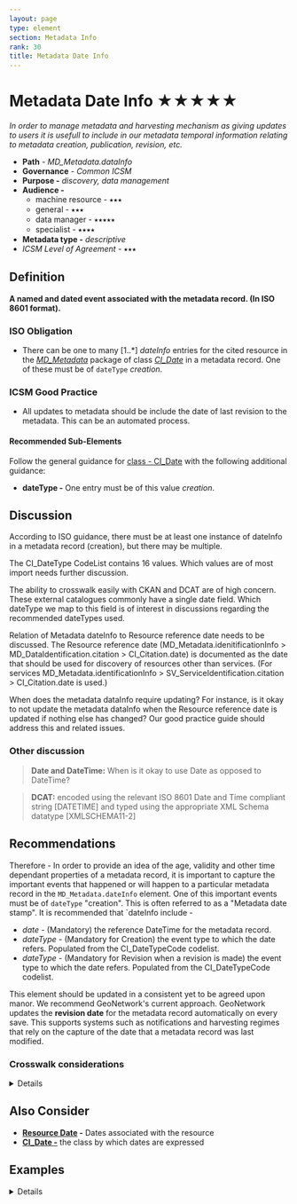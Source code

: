 ```yaml
---
layout: page
type: element
section: Metadata Info
rank: 30
title: Metadata Date Info
---
```

#  Metadata Date Info ★★★★★
*In order to manage metadata and harvesting mechanism as giving updates to users it is usefull to include in our metadata temporal information relating to metadata creation, publication, revision, etc.*

- **Path** - *MD_Metadata.dataInfo*
- **Governance** -  *Common ICSM*
- **Purpose -** *discovery, data management*
- **Audience -**
  - machine resource - ⭑⭑⭑
  - general - ⭑⭑⭑
  - data manager - ⭑⭑⭑⭑⭑
  - specialist - ⭑⭑⭑⭑
- **Metadata type -** *descriptive*
- *ICSM Level of Agreement* - ⭑⭑⭑

## Definition
**A named and dated event associated with the metadata record. (In ISO 8601 format).**

### ISO Obligation
- There can be one to many [1..\*] *dateInfo* entries for the cited resource in the  *[MD_Metadata](./class-MD_Metadata)* package of class *[CI_Date](./class-CI_Date)* in a metadata record.  One of these must be of `dateType` *creation*.

### ICSM Good Practice
- All updates to metadata should be include the date of last revision to the metadata. This can be an automated process.

#### Recommended Sub-Elements
Follow the general guidance for [class - CI_Date](./class-CI_Date) with the following additional guidance:
- **dateType -**  One entry must be of this value *creation*. 

## Discussion
According to ISO guidance, there must be at least one instance of dateInfo in a metadata record (creation), but there may be multiple.

The CI_DateType CodeList contains 16 values. Which values are of most import needs further discussion. 

The ability to crosswalk easily with CKAN and DCAT are of high concern. These external catalogues commonly have a single date field. Which dateType we map to this field is of interest in discussions regarding the recommended dateTypes used.

Relation of Metadata dateInfo to Resource reference date needs to be discussed. The Resource reference date (MD_Metadata.idenitificationInfo > MD_DataIdentification.citation > CI_Citation.date) is documented as the date that should be used for discovery of resources other than services. (For services MD_Metadata.identificationInfo > SV_ServiceIdentification.citation > CI_Citation.date is used.)

When does the metadata dataInfo require updating? For instance, is it okay to not update the metadata dataInfo when the Resource reference date is updated if nothing else has changed? Our good practice guide should address this and related issues.

### Other discussion

> **Date and DateTime:**
When is it okay to use Date as opposed to DateTime?

> **DCAT:**
encoded using the relevant ISO 8601 Date and Time compliant string [DATETIME] and typed using the appropriate XML Schema datatype [XMLSCHEMA11-2]


## Recommendations

Therefore - In order to provide an idea of the age, validity and other time dependant properties of a metadata record, it is important to capture the important events that happened or will happen to a particular metadata record in the `MD_Metadata.dateInfo` element.  One of this important events must be of `dateType` "creation".  This is often referred to as a "Metadata date stamp".
It is recommended that `dateInfo include - 
- *date* - (Mandatory) the reference DateTime for the metadata record.
- *dateType* - (Mandatory for Creation) the event type to which the date refers. Populated from the CI_DateTypeCode codelist.
- *dateType* - (Mandatory for Revision when a revision is made) the event type to which the date refers. Populated from the CI_DateTypeCode codelist.

This element should be updated in a consistent yet to be agreed upon manor.  We recommend GeoNetwork's current approach.  GeoNetwork updates the **revision date** for the metadata record automatically on every save. This supports systems such as notifications and harvesting regimes that  rely on the capture of the date that a metadata record was last modified.

### Crosswalk considerations

<details>

#### ISO19139
The element `dateStamp` was replaced with `dateInfo` to allow other types of metadata date information to be recorded in addition to creation date. The type and cardinality of this element was changed in order to allow associating more than one type of date with a metadata record.

#### Dublin core / CKAN / data.govt.nz
Maps to `publish` and `update date`

#### DCAT
Maps to `dct:issued` and `dct:modified`

#### RIF-CS
Maps to `@dateAccessioned`

</details>

## Also Consider
 - **[Resource Date](./ResourceDate) -** Dates associated with the resource
- **[CI_Date -](./class-CI_Date)** the class by which dates are expressed


## Examples

<details>

### XML -

```
<mdb:MD_Metadata>
....
<mdb:dateInfo>
      <cit:CI_Date>
         <cit:date>
            <gco:DateTime>2019-05-30T15:30:05</gco:DateTime>
         </cit:date>
         <cit:dateType>
            <cit:CI_DateTypeCode codeList="https://schemas.isotc211.org/19115/resources/Codelist/cat/codelists.xml#CI_DateTypeCode"
                                 codeListValue="revision"/>
         </cit:dateType>
      </cit:CI_Date>
  </mdb:dateInfo>
   <mdb:dateInfo>
      <cit:CI_Date>
         <cit:date>
            <gco:DateTime>2005-03-31T19:13:30</gco:DateTime>
         </cit:date>
         <cit:dateType>
            <cit:CI_DateTypeCode codeList="codeListLocation#CI_DateTypeCode" codeListValue="creation">creation</cit:CI_DateTypeCode>
         </cit:dateType>
      </cit:CI_Date>
  </mdb:dateInfo>
....
</mdb:MD_Metadata>
```

### UML diagrams
Recommended elements highlighted in Yellow

![dateInfo](../images/MetadataDateUML.png)

</details>
